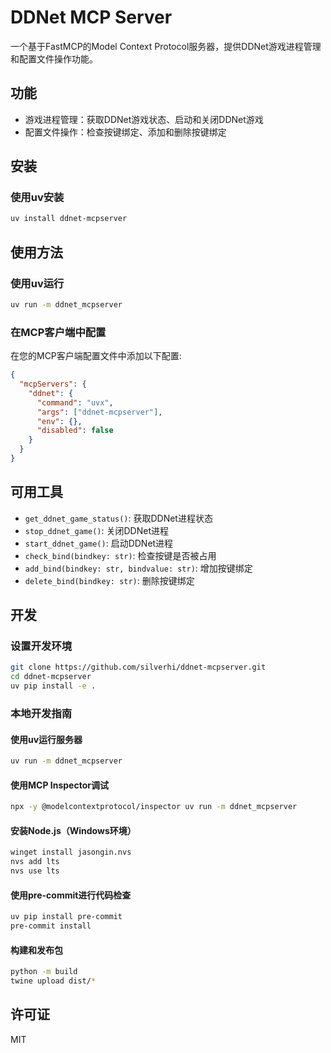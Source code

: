 # DDNet MCP Server

一个基于FastMCP的Model Context Protocol服务器，提供DDNet游戏进程管理和配置文件操作功能。

## 功能

- 游戏进程管理：获取DDNet游戏状态、启动和关闭DDNet游戏
- 配置文件操作：检查按键绑定、添加和删除按键绑定

## 安装

### 使用uv安装

```bash
uv install ddnet-mcpserver
```

## 使用方法

### 使用uv运行

```bash
uv run -m ddnet_mcpserver
```

### 在MCP客户端中配置

在您的MCP客户端配置文件中添加以下配置:

```json
{
  "mcpServers": {
    "ddnet": {
      "command": "uvx",
      "args": ["ddnet-mcpserver"],
      "env": {},
      "disabled": false
    }
  }
}
```

## 可用工具

- `get_ddnet_game_status()`: 获取DDNet进程状态
- `stop_ddnet_game()`: 关闭DDNet进程
- `start_ddnet_game()`: 启动DDNet进程
- `check_bind(bindkey: str)`: 检查按键是否被占用
- `add_bind(bindkey: str, bindvalue: str)`: 增加按键绑定
- `delete_bind(bindkey: str)`: 删除按键绑定

## 开发

### 设置开发环境

```bash
git clone https://github.com/silverhi/ddnet-mcpserver.git
cd ddnet-mcpserver
uv pip install -e .
```

### 本地开发指南

#### 使用uv运行服务器

```bash
uv run -m ddnet_mcpserver
```

#### 使用MCP Inspector调试

```bash
npx -y @modelcontextprotocol/inspector uv run -m ddnet_mcpserver
```

#### 安装Node.js（Windows环境）

```bash
winget install jasongin.nvs
nvs add lts
nvs use lts
```

#### 使用pre-commit进行代码检查

```bash
uv pip install pre-commit
pre-commit install
```

#### 构建和发布包

```bash
python -m build
twine upload dist/*
```

## 许可证

MIT
